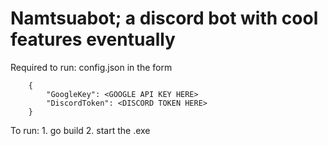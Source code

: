 # Namtsuabot; a discord bot with cool features eventually

Required to run:
    config.json in the form

        {
            "GoogleKey": <GOOGLE API KEY HERE>
            "DiscordToken": <DISCORD TOKEN HERE>
        }

To run:
    1. go build
    2. start the .exe